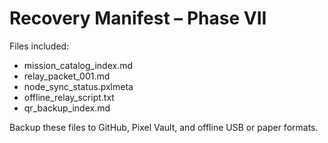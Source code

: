 # Recovery Manifest – Phase VII

Files included:
- mission_catalog_index.md
- relay_packet_001.md
- node_sync_status.pxlmeta
- offline_relay_script.txt
- qr_backup_index.md

Backup these files to GitHub, Pixel Vault, and offline USB or paper formats.
